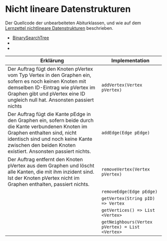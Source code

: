 # Nicht lineare Datenstrukturen

Der Quellcode der unbearbeiteten Abiturklassen, und wie auf dem [Lernzettel nichtlineare Datenstrukturen](../../Nicht%20lineare%20Datenstrukturen.md) beschrieben.

- [BinarySearchTree](../Abiturklassen/BinarySearchTree.java)
- [](../Abiturklassen/BinarySearchTree.java)
- [](../Abiturklassen/BinarySearchTree.java)

|Erklärung|Implementation|
|-|-|
Der Auftrag fügt den Knoten pVertex vom Typ Vertex in den Graphen ein, sofern es noch keinen Knoten mit demselben ID-Eintrag wie pVertex im Graphen gibt und pVertex eine ID ungleich null hat. Ansonsten passiert nichts | `addVertex(Vertex pVertex)`
|Der Auftrag fügt die Kante pEdge in den Graphen ein, sofern beide durch die Kante verbundenen Knoten im Graphen enthalten sind, nicht identisch sind und noch keine Kante zwischen den beiden Knoten existiert. Ansonsten passiert nichts.|`addEdge(Edge pEdge)`
Der Auftrag entfernt den Knoten pVertex aus dem Graphen und löscht alle Kanten, die mit ihm inzident sind. Ist der Knoten pVertex nicht im Graphen enthalten, passiert nichts. | `removeVertex(Vertex pVertex)`
||`removeEdge(Edge pEdge)`
||`getVertex(String pID) => Vertex`
||`getVertices() => List <Vertex>`
||`getNeighbours(Vertex pVertex) = List <Vertex>`